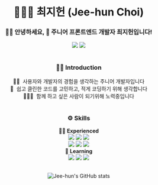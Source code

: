<div align="center">
<h1>👨🏻‍💻 최지헌 (Jee-hun Choi)</h1>

<h3>👋🏻 안녕하세요, 🌱 주니어 프론트엔드 개발자 최지헌입니다!</h3>

<a href="https://jee-hun.notion.site" target="_blank"><img src="https://img.shields.io/badge/About_Me-ffffff?style=for-the-badge&logo=Notion&logoColor=000000"/></a>
<a href="https://www.linkedin.com/in/developer-jeehun" target="_blank"><img src="https://img.shields.io/badge/About_Me-0A66C2?style=for-the-badge&logo=LinkedIn&logoColor=ffffff"/></a>
<br><br>

<h3>🙌🏻 Introduction</h3>

👦🏻&nbsp; 사용자와 개발자의 경험을 생각하는 주니어 개발자입니다<br>
🤔&nbsp; 쉽고 클린한 코드를 고민하고, 적게 코딩하기 위해 생각합니다<br>
🙆🏻‍♂️&nbsp; 함께 하고 싶은 사람이 되기위해 노력중입니다
<br><br>

<h3>⚙️ Skills</h3>

👍🏻 **Experienced**<br>
<img src="https://img.shields.io/badge/Javascript-F7DF1E?style=for-the-badge&logo=Javascript&logoColor=ffffff"/>
<img src="https://img.shields.io/badge/React-61DAFB?style=for-the-badge&logo=React&logoColor=ffffff"/>
<img src="https://img.shields.io/badge/CSS-1572B6?style=for-the-badge&logo=CSS3&logoColor=ffffff"/><br>
<img src="https://img.shields.io/badge/Github-181717?style=for-the-badge&logo=Github&logoColor=ffffff"/>
<img src="https://img.shields.io/badge/Notion-ffffff?style=for-the-badge&logo=Notion&logoColor=000000"/>
<img src="https://img.shields.io/badge/Figma-F24E1E?style=for-the-badge&logo=Figma&logoColor=ffffff"/><br>
📖 **Learning**<br>
<img src="https://img.shields.io/badge/Typescript-3178C6?style=for-the-badge&logo=Typescript&logoColor=ffffff"/>
<img src="https://img.shields.io/badge/Redux-764ABC?style=for-the-badge&logo=Redux&logoColor=ffffff"/>
<img src="https://img.shields.io/badge/styled-DB7093?style=for-the-badge&logo=styled-components&logoColor=ffffff"/>
<br><br>

![Jee-hun's GitHub stats](https://github-readme-stats.vercel.app/api?username=imYourChoi&show_icons=true&theme=graywhite)

<!-- [![Solved.ac Profile](http://mazassumnida.wtf/api/generate_badge?boj=david4008)](https://solved.ac/david4008)<br/> --!>
</div>
